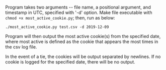 Program takes two arguments -- file name, a positional argument, and timestamp in UTC, specified with '-d' option.  Make file executable with ```chmod +x most_active_cookie.py```; then, run as below:

```./most_active_cookie.py test.csv -d 2019-12-09```

Program will then output the most active cookie(s) from the specified date, where most active is defined as the cookie that appears the most times in the csv log file.

In the event of a tie, the cookies will be output separated by newlines.  If no cookie is logged for the specified date, there will be no output.